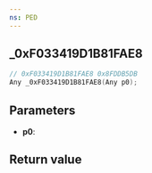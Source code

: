 ```yaml
---
ns: PED
---
```

## _0xF033419D1B81FAE8

```c
// 0xF033419D1B81FAE8 0x8FDDB5DB
Any _0xF033419D1B81FAE8(Any p0);
```


## Parameters
* **p0**: 

## Return value

